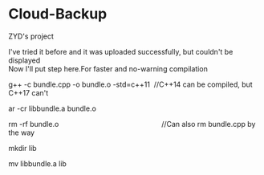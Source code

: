 # Cloud-Backup
ZYD's project

I've tried it before and it was uploaded successfully, but couldn't be displayed  
Now I'll put step here.For faster and no-warning compilation  
  
  
  
g++ -c bundle.cpp -o bundle.o -std=c++11&nbsp;&nbsp;//C++14 can be compiled, but C++17 can't  
  
ar -cr libbundle.a bundle.o  

rm -rf bundle.o&nbsp;&nbsp;&nbsp;&nbsp;&nbsp;&nbsp;&nbsp;&nbsp;&nbsp;&nbsp;&nbsp;&nbsp;&nbsp;&nbsp;&nbsp;&nbsp;&nbsp;&nbsp;&nbsp;&nbsp;&nbsp;&nbsp;&nbsp;&nbsp;&nbsp;&nbsp;&nbsp;&nbsp;&nbsp;&nbsp;&nbsp;&nbsp;&nbsp;&nbsp;&nbsp;&nbsp;&nbsp;&nbsp;&nbsp;&nbsp;&nbsp;&nbsp;&nbsp;&nbsp;&nbsp;&nbsp;&nbsp;&nbsp;&nbsp;&nbsp;&nbsp;&nbsp;//Can also rm bundle.cpp by the way  
  
mkdir lib  

mv libbundle.a lib  
